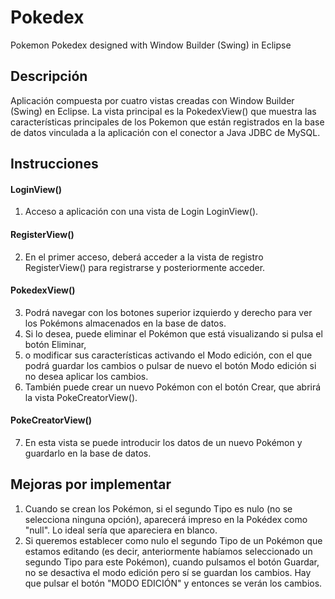 # Pokedex
Pokemon Pokedex designed with Window Builder (Swing) in Eclipse

## Descripción
Aplicación compuesta por cuatro vistas creadas con Window Builder (Swing) en Eclipse.
La vista principal es la PokedexView() que muestra las características principales de los Pokemon que están registrados en la base de datos vinculada a la aplicación con el conector a Java JDBC de MySQL.

## Instrucciones
#### LoginView()
1. Acceso a aplicación con una vista de Login LoginView().
#### RegisterView()
2. En el primer acceso, deberá acceder a la vista de registro RegisterView() para registrarse y posteriormente acceder.
#### PokedexView()
3. Podrá navegar con los botones superior izquierdo y derecho para ver los Pokémons almacenados en la base de datos.
4. Si lo desea, puede eliminar el Pokémon que está visualizando si pulsa el botón Eliminar,
5. o modificar sus características activando el Modo edición, con el que podrá guardar los cambios o pulsar de nuevo el botón Modo edición si no desea aplicar los cambios.
6. También puede crear un nuevo Pokémon con el botón Crear, que abrirá la vista PokeCreatorView().
#### PokeCreatorView()
7. En esta vista se puede introducir los datos de un nuevo Pokémon y guardarlo en la base de datos.

## Mejoras por implementar
1. Cuando se crean los Pokémon, si el segundo Tipo es nulo (no se selecciona ninguna opción), aparecerá impreso en la Pokédex como "null". Lo ideal sería que apareciera en blanco.
2. Si queremos establecer como nulo el segundo Tipo de un Pokémon que estamos editando (es decir, anteriormente habíamos seleccionado un segundo Tipo para este Pokémon), cuando pulsamos el botón Guardar, no se desactiva el modo edición pero sí se guardan los cambios. Hay que pulsar el botón "MODO EDICIÓN" y entonces se verán los cambios.
